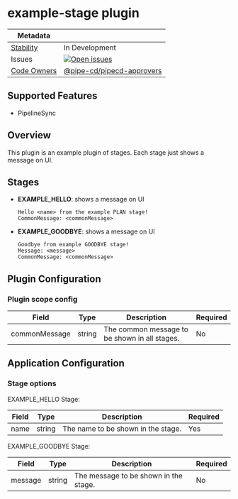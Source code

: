 # example-stage plugin

| Metadata        |           |
| ------------- |-----------|
|[Stability](/README.md#stability-levels)     | In Development   |
| Issues        | [![Open issues](https://img.shields.io/github/issues-search/pipe-cd/community-plugins?query=is%3Aissue%20is%3Aopen%20label%3Aplugin%2Fexample-stage%20&label=open&color=orange)](https://github.com/pipe-cd/community-plugins/issues?q=is%3Aopen+is%3Aissue+label%3Aplugin%2Fexample-stage) |
| [Code Owners](/CONTRIBUTING.md#becoming-a-code-owner)   |  [@pipe-cd/pipecd-approvers](https://github.com/orgs/pipe-cd/teams/pipecd-approvers)  |

## Supported Features

- PipelineSync
<!-- 
- QuickSync
- Prune
- LiveState View
- DriftDetection
- PlanPreview
-->

<!-- You can add additional rows like 'PipelineSync by Istio', 'Analysis by <some-o11y-provider>', etc. -->

<!-- For a stages plugin, only PipelineSync would be supported in most cases. -->

## Overview

This plugin is an example plugin of stages. Each stage just shows a message on UI.

## Stages

- **EXAMPLE_HELLO**: shows a message on UI
    ```
    Hello <name> from the example PLAN stage!
    CommonMessage: <commonMessage>
    ```

- **EXAMPLE_GOODBYE**: shows a message on UI
    ```
    Goodbye from example GOODBYE stage!
    Message: <message>
    CommonMessage: <commonMessage>
    ```


## Plugin Configuration

### Plugin scope config

| Field | Type | Description | Required |
|-|-|-|-|
| commonMessage | string | The common message to be shown in all stages. | No |

<!-- ### Deploy Target config -->

## Application Configuration

<!-- ### Application scope options -->

### Stage options

EXAMPLE_HELLO Stage:

| Field | Type | Description | Required |
|-|-|-|-|
| name | string | The name to be shown in the stage. | Yes |

EXAMPLE_GOODBYE Stage:

| Field | Type | Description | Required |
|-|-|-|-|
| message | string | The message to be shown in the stage. | No |